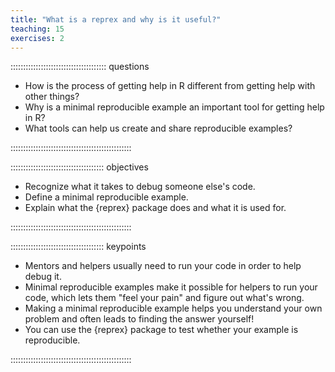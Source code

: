 ```yaml
---
title: "What is a reprex and why is it useful?"
teaching: 15
exercises: 2
---
```


:::::::::::::::::::::::::::::::::::::: questions 

- How is the process of getting help in R different from getting help with other things?
- Why is a minimal reproducible example an important tool for getting help in R?
- What tools can help us create and share reproducible examples?

::::::::::::::::::::::::::::::::::::::::::::::::

::::::::::::::::::::::::::::::::::::: objectives

- Recognize what it takes to debug someone else's code.
- Define a minimal reproducible example.
- Explain what the {reprex} package does and what it is used for.

::::::::::::::::::::::::::::::::::::::::::::::::





::::::::::::::::::::::::::::::::::::: keypoints 

- Mentors and helpers usually need to run your code in order to help debug it.
- Minimal reproducible examples make it possible for helpers to run your code, which lets them "feel your pain" and figure out what's wrong.
- Making a minimal reproducible example helps you understand your own problem and often leads to finding the answer yourself!
- You can use the {reprex} package to test whether your example is reproducible.
  
::::::::::::::::::::::::::::::::::::::::::::::::
